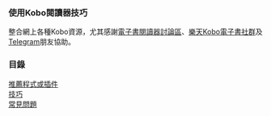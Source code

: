 ### 使用Kobo閱讀器技巧

整合網上各種Kobo資源，尤其感謝[電子書閱讀器討論區](https://www.facebook.com/groups/ereaderfamily)、[樂天Kobo電子書社群](https://www.facebook.com/groups/KoboTWN)及[Telegram](https://t.me/KoboTWN)朋友協助。

### 目錄
[推薦程式或插件](/Doc/推薦程式或插件.md)<br>
[技巧](/Doc/技巧.md)<br>
[常見問題](/Doc/常見問題.md)<br>
